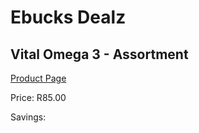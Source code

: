 
# Ebucks Dealz
## Vital Omega 3 - Assortment
[Product Page](https://www.ebucks.com/web/shop/productSelected.do?prodId=1133315540&catId=1133291653)

Price: R85.00

Savings: 


	